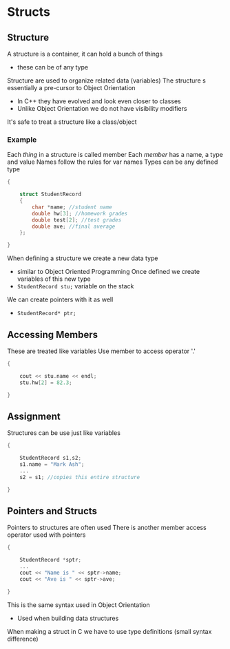 
# Structs

## Structure
A structure is a container, it can hold a bunch of things
* these can be of any type

Structure are used to organize related data (variables)
The structure s essentially a pre-cursor to Object Orientation
* In C++ they have evolved and look even closer to classes
* Unlike Object Orientation we do not have visibility modifiers

It's safe to treat a structure like a class/object

### Example
Each *thing* in a structure is called member
Each *member* has a name, a type and value
Names follow the rules for var names
Types can be any defined type

```cpp
{

    struct StudentRecord
    {
        char *name; //student name
        double hw[3]; //homework grades
        double test[2]; //test grades
        double ave; //final average
    };

}
```

When defining a structure we create a new data type
* similar to Object Oriented Programming
Once defined we create variables of this new type
* `StudentRecord stu;` variable on the stack

We can create pointers with it as well
* `StudentRecord* ptr;`

## Accessing Members
These are treated like variables
Use member to access operator '.'

```cpp
{

    cout << stu.name << endl;
    stu.hw[2] = 82.3;

}
```

## Assignment
Structures can be use just like variables

```cpp
{

    StudentRecord s1,s2;
    s1.name = "Mark Ash";
    ...
    s2 = s1; //copies this entire structure

}
```

## Pointers and Structs
Pointers to structures are often used
There is another member access operator used with pointers

```cpp
{

    StudentRecord *sptr;
    ...
    cout << "Name is " << sptr->name;
    cout << "Ave is " << sptr->ave;

}
```
This is the same syntax used in Object Orientation
* Used when building data structures

When making a struct in C we have to use type definitions (small syntax difference)


